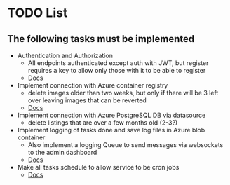 # TODO List

## The following tasks must be implemented

- Authentication and Authorization
  - All endpoints authenticated except auth with JWT, but register requires a key to allow only those with it to be able to register
  - [Docs](https://quarkus.io/guides/security-jwt-build)
- Implement connection with Azure container registry
  - delete images older than two weeks, but only if there will be 3 left over leaving images that can be reverted
  - [Docs](https://learn.microsoft.com/en-us/java/api/overview/azure/containers-containerregistry-readme?view=azure-java-stable)
- Implement connection with Azure PostgreSQL DB via datasource
  - delete listings that are over a few months old (2-3?)
- Implement logging of tasks done and save log files in Azure blob container
  - Also implement a logging Queue to send messages via websockets to the admin dashboard
  - [Docs](https://quarkus.io/guides/websockets-next-reference)
- Make all tasks schedule to allow service to be cron jobs
  - [Docs](https://quarkus.io/guides/websockets-next-reference)